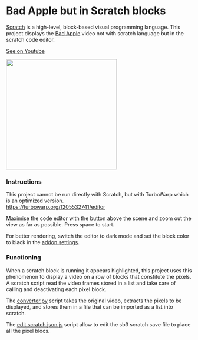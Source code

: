 # Bad Apple but in Scratch blocks

[Scratch](https://scratch.mit.edu/projects/1205532741/) is a high-level, block-based visual programming language.
This project displays the [Bad Apple](https://youtu.be/FtutLA63Cp8) video not with scratch language but in the scratch code editor.

[See on Youtube](https://youtu.be/itOdqbtWkas)

<img height="300" src="https://github.com/user-attachments/assets/27ac9814-4197-4a1c-8532-291447202681" />

### Instructions

This project cannot be run directly with Scratch, but with TurboWarp which is an optimized version. <br>
https://turbowarp.org/1205532741/editor

Maximise the code editor with the button above the scene and zoom out the view as far as possible. Press space to start.

For better rendering, switch the editor to dark mode and set the block color to black in the [addon settings](https://turbowarp.org/addons#editor-theme3).

### Functioning

When a scratch block is running it appears highlighted, this project uses this phenomenon to display a video on a row of blocks that constitute the pixels. A scratch script read the video frames stored in a list and take care of calling and deactivating each pixel block.

The [converter.py](converter.py) script takes the original video, extracts the pixels to be displayed, and stores them in a file that can be imported as a list into scratch.

The [edit scratch json.js](edit%20scratch%20json.js) script allow to edit the sb3 scratch save file to place all the pixel blocs.
